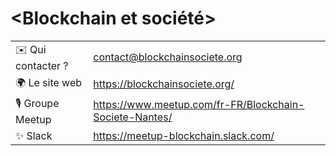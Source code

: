 # <Blockchain et société>

|                                |     |
| ------------------------------ | --- |
| ✉️ Qui contacter ?             | contact@blockchainsociete.org |
| 🌍 Le site web                 | https://blockchainsociete.org/ |
|🎙 Groupe Meetup                     |https://www.meetup.com/fr-FR/Blockchain-Societe-Nantes/|
| ✨ Slack                       | https://meetup-blockchain.slack.com/|
